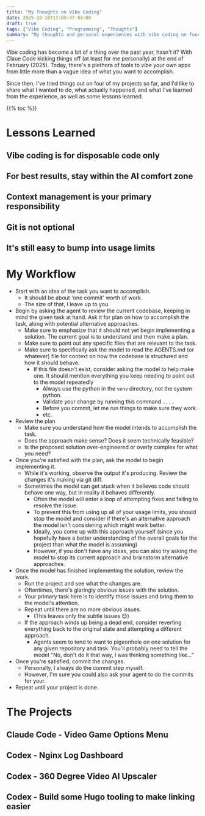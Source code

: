 ```yaml
---
title: "My Thoughts on Vibe Coding"
date: 2025-10-16T17:05:47-04:00
draft: true
tags: ["Vibe Coding", "Programming", "Thoughts"]
summary: "My thoughts and personal experiences with vibe coding on four different projects."
---
```


Vibe coding has become a bit of a thing over the past year, hasn't it? With Claue Code kicking things off (at least for me personally) at the end of February (2025). Today, there's a plethora of tools to vibe your own apps from little more than a vague idea of what you want to accomplish.

Since then, I've tried things out on four of my projects so far, and I'd like to share what I wanted to do, what actually happened, and what I've learned from the experience, as well as some lessons learned.

{{% toc %}}


# Lessons Learned

## Vibe coding is for disposable code only

## For best results, stay within the AI comfort zone

## Context management is your primary responsibility

## Git is not optional

## It's still easy to bump into usage limits

# My Workflow

- Start with an idea of the task you want to accomplish.
  - It should be about 'one commit' worth of work. 
  - The size of that, I leave up to you.
- Begin by asking the agent to review the current codebase, keeping in mind the given task at hand. Ask it for plan on how to accomplish the task, along with potential alternative approaches.
  - Make sure to emphasize that it should not yet begin implementing a solution. The current goal is to understand and then make a plan.
  - Make sure to point out any specific files that are relevant to the task.
  - Make sure to specifically ask the model to read the AGENTS.md (or whatever) file for context on how the codebase is structured and how it should behave.
    - If this file doesn't exist, consider asking the model to help make one. It should mention everything you keep needing to point out to the model repeatedly
      - Always use the python in the `venv` directory, not the system python.
      - Validate your change by running this command `...` .
      - Before you commit, let me run things to make sure they work.
      - etc.
- Review the plan
  - Make sure you understand how the model intends to accomplish the task.
  - Does the approach make sense? Does it seem technically feasible?
  - Is the proposed solution over-engineered or overly complex for what you need?
- Once you're satisfied with the plan, ask the model to begin implementing it.
  - While it's working, observe the output it's producing. Review the changes it's making via git diff.
  - Sometimes the model can get stuck when it believes code should behave one way, but in reality it behaves differently.
    - Often the model will enter a loop of attempting fixes and failing to resolve the issue.
    - To prevent this from using up all of your usage limits, you should stop the model and consider if there's an alternative approach the model isn't considering which might work better.
    - Ideally, you come up with this approach yourself (since you hopefully have a better understanding of the overall goals for the project than what the model is assuming)
    - However, if you don't have any ideas, you can also try asking the model to stop its current approach and brainstorm alternative approaches.
- Once the model has finished implementing the solution, review the work.
  - Run the project and see what the changes are.
  - Oftentimes, there's glaringly obvious issues with the solution.
  - Your primary task here is to identify those issues and bring them to the model's attention.
  - Repeat until there are no more obvious issues.
    - (This leaves only the subtle issues 😊)
  - If the approach winds up being a dead end, consider reverting everything back to the original state and attempting a different approach.
    - Agents seem to tend to want to pigeonhole on one solution for any given repository and task. You'll probably need to tell the model "No, don't do it that way, I was thinking something like..."
- Once you're satisfied, commit the changes.
  - Personally, I always do the commit step myself.
  - However, I'm sure you could also ask your agent to do the commits for your.
- Repeat until your project is done.

# The Projects

## Claude Code - Video Game Options Menu

## Codex - Nginx Log Dashboard

## Codex - 360 Degree Video AI Upscaler

## Codex - Build some Hugo tooling to make linking easier

